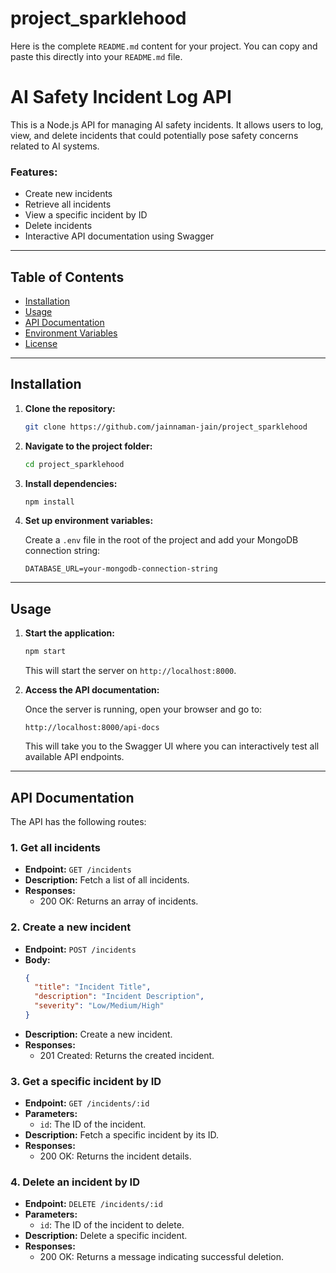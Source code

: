 # project_sparklehood
Here is the complete `README.md` content for your project. You can copy and paste this directly into your `README.md` file.

# AI Safety Incident Log API

This is a Node.js API for managing AI safety incidents. It allows users to log, view, and delete incidents that could potentially pose safety concerns related to AI systems.

### Features:
- Create new incidents
- Retrieve all incidents
- View a specific incident by ID
- Delete incidents
- Interactive API documentation using Swagger

---

## Table of Contents

- [Installation](#installation)
- [Usage](#usage)
- [API Documentation](#api-documentation)
- [Environment Variables](#environment-variables)
- [License](#license)

---

## Installation

1. **Clone the repository:**

   ```bash
   git clone https://github.com/jainnaman-jain/project_sparklehood
   ```

2. **Navigate to the project folder:**

   ```bash
   cd project_sparklehood
   ```

3. **Install dependencies:**

   ```bash
   npm install
   ```

4. **Set up environment variables:**

   Create a `.env` file in the root of the project and add your MongoDB connection string:

   ```env
   DATABASE_URL=your-mongodb-connection-string
   ```

---

## Usage

1. **Start the application:**

   ```bash
   npm start
   ```

   This will start the server on `http://localhost:8000`.

2. **Access the API documentation:**

   Once the server is running, open your browser and go to:

   ```
   http://localhost:8000/api-docs
   ```

   This will take you to the Swagger UI where you can interactively test all available API endpoints.

---

## API Documentation

The API has the following routes:

### **1. Get all incidents**
- **Endpoint:** `GET /incidents`
- **Description:** Fetch a list of all incidents.
- **Responses:**
  - 200 OK: Returns an array of incidents.

### **2. Create a new incident**
- **Endpoint:** `POST /incidents`
- **Body:**
  ```json
  {
    "title": "Incident Title",
    "description": "Incident Description",
    "severity": "Low/Medium/High"
  }
  ```
- **Description:** Create a new incident.
- **Responses:**
  - 201 Created: Returns the created incident.

### **3. Get a specific incident by ID**
- **Endpoint:** `GET /incidents/:id`
- **Parameters:**
  - `id`: The ID of the incident.
- **Description:** Fetch a specific incident by its ID.
- **Responses:**
  - 200 OK: Returns the incident details.

### **4. Delete an incident by ID**
- **Endpoint:** `DELETE /incidents/:id`
- **Parameters:**
  - `id`: The ID of the incident to delete.
- **Description:** Delete a specific incident.
- **Responses:**
  - 200 OK: Returns a message indicating successful deletion.